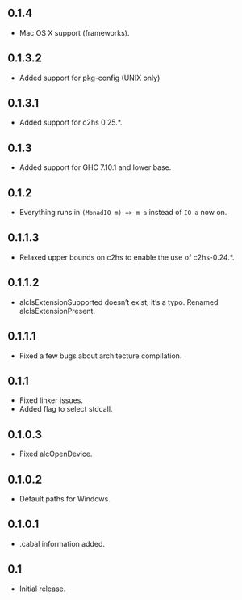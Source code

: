 ## 0.1.4

- Mac OS X support (frameworks).

## 0.1.3.2

- Added support for pkg-config (UNIX only)

## 0.1.3.1

- Added support for c2hs 0.25.*.

## 0.1.3

- Added support for GHC 7.10.1 and lower base.

## 0.1.2

- Everything runs in `(MonadIO m) => m a` instead of `IO a` now on.

## 0.1.1.3

- Relaxed upper bounds on c2hs to enable the use of c2hs-0.24.*.

## 0.1.1.2

- alcIsExtensionSupported doesn’t exist; it’s a typo. Renamed
  alcIsExtensionPresent.

## 0.1.1.1

- Fixed a few bugs about architecture compilation.

## 0.1.1

- Fixed linker issues.
- Added flag to select stdcall.

## 0.1.0.3

- Fixed alcOpenDevice.

## 0.1.0.2

- Default paths for Windows.

## 0.1.0.1

- .cabal information added.

## 0.1

- Initial release.
